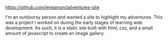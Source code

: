 https://github.com/jereamon/adventures-site

I'm an outdoorsy person and wanted a site to highlight my adventures. This was a project I worked on during the early stages of learning web development. As such, it is a static site built with html, css, and a small amount of javascript to create an image gallery.
